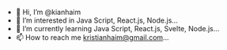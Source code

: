 - 👋 Hi, I’m @kianhaim
- 👀 I’m interested in Java Script, React.js, Node.js...
- 🌱 I’m currently learning Java Script, React.js, Svelte, Node.js...
- 📫 How to reach me kristianhaim@gmail.com...

<!---
kianhaim/kianhaim is a ✨ special ✨ repository because its `README.md` (this file) appears on your GitHub profile.
You can click the Preview link to take a look at your changes.
--->
